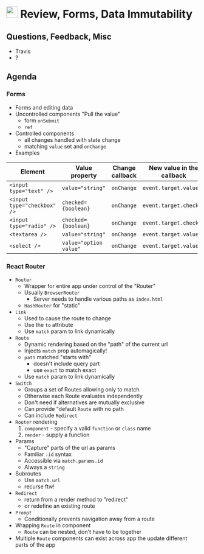 <img src="https://cloud.githubusercontent.com/assets/478864/22186847/68223ce6-e0b1-11e6-8a62-0e3edc96725e.png" 
width=30> Review, Forms, Data Immutability
===

## Questions, Feedback, Misc
* Travis
* ?

## Agenda

### Forms

* Forms and editing data
* Uncontrolled components "Pull the value"
    * form `onSubmit`
    * `ref`
* Controlled components
    * all changes handled with state change
    * matching `value` set and `onChange`
* Examples

Element	| Value property | Change callback | New value in the callback
---|---|---|---
`<input type="text" />`|`value="string"`|`onChange`|`event.target.value`
`<input type="checkbox" />`|`checked={boolean}`|`onChange`|`event.target.checked`
`<input type="radio" />`|`checked={boolean}`|`onChange`|`event.target.checked`
`<textarea />`|`value="string"`|`onChange`|`event.target.value`
`<select />`|`value="option value"`|`onChange`|`event.target.value`

### React Router

* `Router`
    * Wrapper for entire app under control of the "Router"
    * Usually `BrowserRouter`
        * Server needs to handle various paths as `index.html`
    * `HashRouter` for "static"
* `Link`
    * Used to cause the route to change
    * Use the `to` attribute
    * Use `match` param to link dynamically
* `Route`
    * Dynamic rendering based on the "path" of the current url
    * Injects `match` prop automagically!
    * `path` matched "starts with"
        * doesn't include query part
        * use `exact` to match exact
    * Use `match` param to link dynamically
* `Switch`
    * Groups a set of Routes allowing only to match
    * Otherwise each Route evaluates independently
    * Don't need if alternatives are mutually exclusive
    * Can provide "default `Route` with no path
    * Can include `Redirect`
* `Router` rendering
    1. `component` - specify a valid `function` or `class` name
    1. `render` - supply a function
* Params
    * "Capture" parts of the url as params
    * Familiar `:id` syntax
    * Accessible via `match.params.id`
    * Always a `string`
* Subroutes
    * Use `match.url`
    * recurse ftw!
* `Redirect`
    * return from a render method to "redirect"
    * or redefine an existing route
* `Prompt`
    * Conditionally prevents navigation away from a route
* Wrapping `Route` in component
    * `Route` can be nested, don't have to be together
* Multiple `Route` components can exist across app the update different
parts of the app


